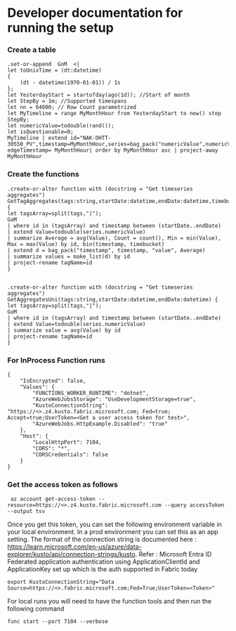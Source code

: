 
# Developer documentation for running the setup

### Create a table
```
.set-or-append  GoM  <|
let toUnixTime = (dt:datetime) 
{ 
    (dt - datetime(1970-01-01)) / 1s 
};
let YesterdayStart = startofday(ago(1d)); //Start of month
let StepBy = 1m; //Supported timespans
let nn = 64000; // Row Count parametrized
let MyTimeline = range MyMonthHour from YesterdayStart to now() step StepBy;
let numericValue=todouble(rand());
let isQuestionable=0;
MyTimeline | extend id="NAK-DHTT-30550_PV",timestamp=MyMonthHour,series=bag_pack("numericValue",numericValue,"isQuestionable",toint(0)),pointId=0, edgeTimestamp= MyMonthHour| order by MyMonthHour asc | project-away MyMonthHour

```

### Create the functions
```
.create-or-alter function with (docstring = "Get timeseries aggregates") GetTagAggregates(tags:string,startDate:datetime,endDate:datetime,timebucket:timespan) {
let tagsArray=split(tags,"|");
GoM
| where id in (tagsArray) and timestamp between (startDate..endDate)
| extend Value=todouble(series.numericValue)
| summarize Average = avg(Value), Count = count(), Min = min(Value), Max = max(Value) by id, bin(timestamp, timebucket)
| extend d = bag_pack("timestamp", timestamp, "value", Average)
| summarize values = make_list(d) by id
| project-rename tagName=id
}


.create-or-alter function with (docstring = "Get timeseries aggregates") GetAggregatesUni(tags:string,startDate:datetime,endDate:datetime) {
let tagsArray=split(tags,"|");
GoM
| where id in (tagsArray) and timestamp between (startDate..endDate)
| extend Value=todouble(series.numericValue)
| summarize value = avg(Value) by id
| project-rename tagName=id
}
```

### For InProcess Function runs

```
{
	"IsEncrypted": false,
	"Values": {
		"FUNCTIONS_WORKER_RUNTIME": "dotnet",
		"AzureWebJobsStorage": "UseDevelopmentStorage=true",
		"KustoConnectionString": "https://<>.z4.kusto.fabric.microsoft.com; Fed=true; Accept=true;UserToken=<Get a user access token for test>",
		"AzureWebJobs.HttpExample.Disabled": "true"
	},
	"Host": {
		"LocalHttpPort": 7104,
		"CORS": "*",
		"CORSCredentials": false
	}
}
```
### Get the access token as follows
```
 az account get-access-token --resource=https://<>.z4.kusto.fabric.microsoft.com --query accessToken --output tsv
 ```

Once you get this token, you can set the following environment variable in your local environment. In a prod environment you can set this as an app setting. The format of the connection string is documented here : https://learn.microsoft.com/en-us/azure/data-explorer/kusto/api/connection-strings/kusto. Refer : Microsoft Entra ID Federated application authentication using ApplicationClientId and ApplicationKey set up which is the auth supported in Fabric today

```
export KustoConnectionString="Data Source=https://<>.fabric.microsoft.com;Fed=True;UserToken=<Token>"

```

For local runs you will need to have the function tools and then run the following command

```
func start --port 7104 --verbose
```	